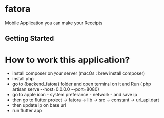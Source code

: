 # fatora

Mobile Application you can make your Receipts 

## Getting Started
# How to work this application?
 - install composer on your server (macOs : brew install composer)
 - install php
 - go to {backend_fatora} folder and open terminal on it and Run ( php artisan serve --host=0.0.0.0 --port=8080)
 - go to apple icon - system preferance - network - and save ip 
 - then go to flutter project -> fatora -> lib -> src -> constant -> url_api.dart 
 - then update ip on base url
 - run flutter app 
